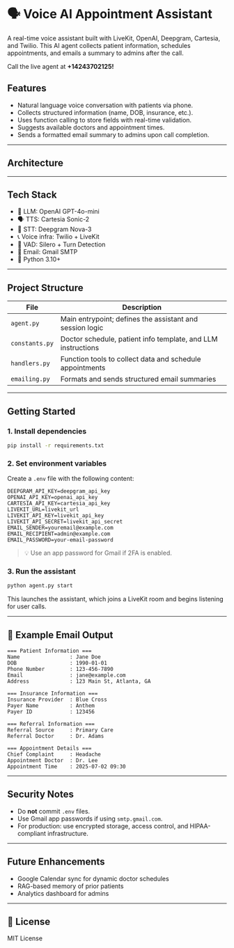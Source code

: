 # 🗣️ Voice AI Appointment Assistant

A real-time voice assistant built with LiveKit, OpenAI, Deepgram, Cartesia, and Twilio. This AI agent collects patient information, schedules appointments, and emails a summary to admins after the call.

Call the live agent at **+14243702125!**

## Features

- Natural language voice conversation with patients via phone.
- Collects structured information (name, DOB, insurance, etc.).
- Uses function calling to store fields with real-time validation.
- Suggests available doctors and appointment times.
- Sends a formatted email summary to admins upon call completion.

---

## Architecture

---

## Tech Stack

- 🧠 LLM: OpenAI GPT-4o-mini  
- 🗣️ TTS: Cartesia Sonic-2  
- 📝 STT: Deepgram Nova-3  
- 📞 Voice infra: Twilio + LiveKit  
- 🦻 VAD: Silero + Turn Detection  
- 📧 Email: Gmail SMTP  
- 🐍 Python 3.10+

---

## Project Structure

| File           | Description                                                  |
|----------------|--------------------------------------------------------------|
| `agent.py`     | Main entrypoint; defines the assistant and session logic     |
| `constants.py` | Doctor schedule, patient info template, and LLM instructions |
| `handlers.py`  | Function tools to collect data and schedule appointments     |
| `emailing.py`  | Formats and sends structured email summaries                 |

---

## Getting Started

### 1. Install dependencies

```bash
pip install -r requirements.txt
```

### 2. Set environment variables

Create a `.env` file with the following content:

```env
DEEPGRAM_API_KEY=deepgram_api_key
OPENAI_API_KEY=openai_api_key
CARTESIA_API_KEY=cartesia_api_key
LIVEKIT_URL=livekit_url
LIVEKIT_API_KEY=livekit_api_key
LIVEKIT_API_SECRET=livekit_api_secret
EMAIL_SENDER=youremail@example.com
EMAIL_RECIPIENT=admin@example.com
EMAIL_PASSWORD=your-email-password
```

> 💡 Use an app password for Gmail if 2FA is enabled.

### 3. Run the assistant

```bash
python agent.py start
```

This launches the assistant, which joins a LiveKit room and begins listening for user calls.

---

## 📧 Example Email Output

```
=== Patient Information ===
Name                : Jane Doe
DOB                 : 1990-01-01
Phone Number        : 123-456-7890
Email               : jane@example.com
Address             : 123 Main St, Atlanta, GA

=== Insurance Information ===
Insurance Provider  : Blue Cross
Payer Name          : Anthem
Payer ID            : 123456

=== Referral Information ===
Referral Source     : Primary Care
Referral Doctor     : Dr. Adams

=== Appointment Details ===
Chief Complaint     : Headache
Appointment Doctor  : Dr. Lee
Appointment Time    : 2025-07-02 09:30
```

---

## Security Notes

* Do **not** commit `.env` files.
* Use Gmail app passwords if using `smtp.gmail.com`.
* For production: use encrypted storage, access control, and HIPAA-compliant infrastructure.

---

## Future Enhancements

* Google Calendar sync for dynamic doctor schedules
* RAG-based memory of prior patients
* Analytics dashboard for admins

---

## 📝 License

MIT License

